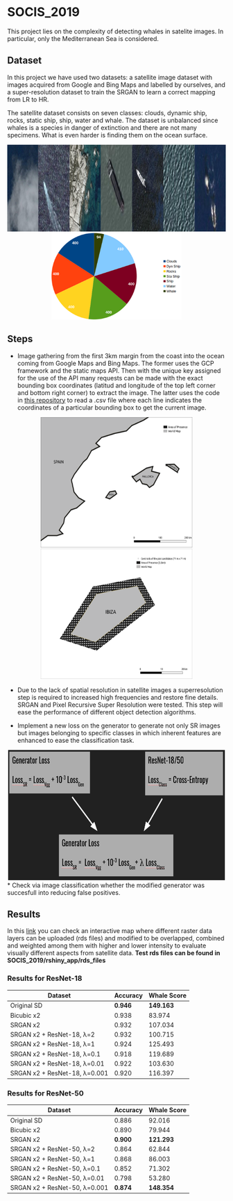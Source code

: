 # SOCIS_2019
This project lies on the complexity of detecting whales in satelite images. In particular, only the Mediterranean Sea is considered. 

## Dataset 
In this project we have used two datasets: a satellite image dataset with images acquired from Google and Bing Maps and labelled by ourselves, and a super-resolution dataset to train the SRGAN to learn a correct mapping from LR to HR. 

The satellite dataset consists on seven classes: clouds, dynamic ship, rocks, static ship, ship, water and whale. The dataset is unbalanced since whales is a species in danger of extinction and there are not many specimens. What is even harder is finding them on the ocean surface. 
<div align="center">
  <img src="result_images/sat_dat.png" width="800" height="200">
</div>

<div align="center">
  <img src="result_images/proportions.png" width="300" height="200">
</div>


## Steps
* Image gathering from the first 3km margin from the coast into the ocean coming from Google Maps and Bing Maps. The former uses the GCP framework and the static maps API. Then with the unique key assigned for the use of the API many requests can be made with the exact bounding box coordinates (latitud and longitude of the top left corner and bottom right corner) to extract the image. The latter uses the code in [this repository](https://github.com/manurare/Satellite-Aerial-Image-Retrieval.git) to read a .csv file where each line indicates the coordinates of a particular bounding box to get the current image.

<div align="center">
  <img src="result_images/map_noGrid.png" width="350" height="300">
  <img src="result_images/grid.png" width="350" height="300">
</div>

* Due to the lack of spatial resolution in satellite images a superresolution step is required to increased high frequencies and restore fine details. SRGAN and Pixel Recursive Super Resolution were tested. This step will ease the performance of different object detection algorithms.

* Implement a new loss on the generator to generate not only SR images but images belonging to specific classes in which inherent features are enhanced to ease the classification task.

<div align="center">
  <img src="result_images/new_loss.png" width="500" height="300">
</div>
* Check via image classification whether the modified generator was succesfull into reducing false positives. 

## Results
In this [link](https://www-iuem.univ-brest.fr/datacube/sample-apps/rshiny_app/) you can check an interactive map where different raster data layers can be uploaded (rds files) and modified to be overlapped, combined and weighted among them with higher and lower intensity to evaluate visually different aspects from satellite data. **Test rds files can be found in SOCIS_2019/rshiny_app/rds_files**

### Results for ResNet-18
|Dataset|Accuracy|Whale Score|
| --- | --- | --- |
| Original SD | **0.946** | **149.163** |
| Bicubic x2 | 0.938 | 83.974 |
| SRGAN x2 | 0.932 | 107.034 |
| SRGAN x2 + ResNet-18, &#955;=2 | 0.932 | 100.715 |
| SRGAN x2 + ResNet-18, &#955;=1 | 0.924 | 125.493 |
| SRGAN x2 + ResNet-18, &#955;=0.1 | 0.918 | 119.689 |
| SRGAN x2 + ResNet-18, &#955;=0.01 | 0.922 | 103.630 |
| SRGAN x2 + ResNet-18, &#955;=0.001 | 0.920 | 116.397 |

### Results for ResNet-50
|Dataset|Accuracy|Whale Score|
| --- | --- | --- |
| Original SD | 0.886 | 92.016 |
| Bicubic x2 | 0.890 | 79.944 |
| SRGAN x2 | **0.900** | **121.293** |
| SRGAN x2 + ResNet-50, &#955;=2 | 0.864 | 62.844 |
| SRGAN x2 + ResNet-50, &#955;=1 | 0.868 | 86.003 |
| SRGAN x2 + ResNet-50, &#955;=0.1 | 0.852 | 71.302 |
| SRGAN x2 + ResNet-50, &#955;=0.01 | 0.798 | 53.280 |
| SRGAN x2 + ResNet-50, &#955;=0.001 | **0.874** | **148.354** |


